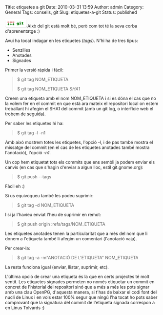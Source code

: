 Title: etiquetes a git
Date: 2010-03-31 13:59
Author: admin
Category: General
Tags: consells, git
Slug: etiquetes-a-git
Status: published

[<img src="./wp-content/uploads/2009/03/git-logo.png" title="git-logo" class="alignright size-full wp-image-540" width="73" height="28" />](http://gil.badall.net/wp-content/uploads/2009/03/git-logo.png)Això del git està molt bé, però com tot té la seva corba d'aprenentatge :)

Avui ha tocat indagar en les etiquetes (*tags*). N'hi ha de tres tipus:

- Senzilles
- Anotades
- Signades

Primer la versió ràpida i fàcil:

> \$ git tag NOM_ETIQUETA
>
> \$ git tag NOM_ETIQUETA *SHA1*

Creem una etiqueta amb el nom NOM_ETIQUETA i si es dóna el cas que no la volem fer en el commit en que està ara mateix el repositori local on estem treballant hi afegim el SHA1 del commit (amb un git log, o interfície web el trobem de seguida).

Per saber les etiquetes hi ha:

> \$ git tag -l -n1

Amb això mostrem totes les etiquetes, l'opció *-l*, i de pas també mostra el missatge del commit (en el cas de les etiquetes anotades també mostra l'anotació), l'opció *-n1*.

Un cop hem etiquetat tots els commits que ens sembli ja podem enviar els canvis (en cas que s'hagin d'enviar a algun lloc, estil git.gnome.org):

> \$ git push --tags

Fàcil eh :)

Si us equivoqueu també les podeu suprimir:

> \$ git tag -d NOM_ETIQUETA

I si ja l'havíeu enviat l'heu de suprimir en remot:

> \$ git push origin :refs/tags/NOM_ETIQUETA

Les etiquetes anotades tenen la particularitat que a més del nom que li donem a l'etiqueta també li afegim un comentari (l'anotació vaja).

Per crear-la:

> \$ git tag -a -m"ANOTACIÓ DE L'ETIQUETA" NOM_ETIQUETA

La resta funciona igual (enviar, llistar, suprimir, etc).

L'última opció de crear una etiqueta és la que en certs projectes té molt sentit. Les etiquetes signades permeten no només etiquetar un commit en concret de l'historial del repositori sinó que a més a més les pots signar amb una clau OpenPG, d'aquesta manera, si t'has de baixar el codi font del nucli de Linux i en vols estar 100% segur que ningú l'ha tocat ho pots saber comprovant que la signatura del commit de l'etiqueta signada correspon a en Linus Tolvards :)
